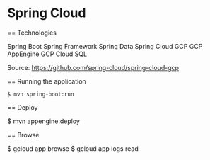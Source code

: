 # Spring Cloud

== Technologies

Spring Boot
Spring Framework
Spring Data
Spring Cloud GCP
GCP AppEngine
GCP Cloud SQL

Source: https://github.com/spring-cloud/spring-cloud-gcp

== Running the application

`$ mvn spring-boot:run`
 
== Deploy

 $ mvn appengine:deploy

== Browse

 $ gcloud app browse
 $ gcloud app logs read
